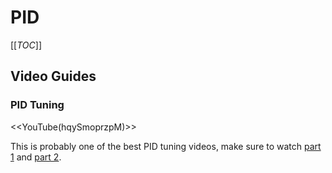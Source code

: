 # PID

[[_TOC_]]

## Video Guides

### PID Tuning

<<YouTube(hqySmoprzpM)>>

This is probably one of the best PID tuning videos, make sure to watch [part 1](https://www.youtube.com/watch?v=hqySmoprzpM) and [part 2](https://www.youtube.com/watch?v=UBgYEstAfvY).